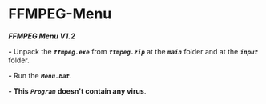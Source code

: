 # FFMPEG-Menu

***FFMPEG Menu V1.2***

***-*** Unpack the ***```ffmpeg.exe```*** from ***```ffmpeg.zip```*** at the ***```main```*** folder and at the ***```input```*** folder.

***-*** Run the ***```Menu.bat```***.

***-*** **This** ***```Program```*** **doesn't contain any virus**.

